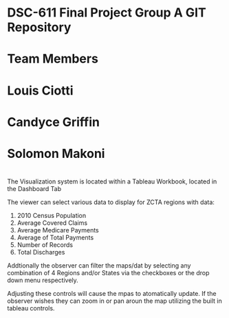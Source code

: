 #
# DSC-611 Final Project Group A GIT Repository
#
#
# Team Members
# Louis Ciotti
# Candyce Griffin
# Solomon Makoni
#


The Visualization system is located within a Tableau Workbook, located in the Dashboard Tab

The viewer can select various data to display for ZCTA regions with data:

1) 2010 Census Population
2) Average Covered Claims
3) Average Medicare Payments
4) Average of Total Payments
5) Number of Records
6) Total Discharges

Addtionally the observer can filter the maps/dat by selecting any combination of 4 Regions
and/or States via the checkboxes or the drop down menu respectively.

Adjusting these controls will cause the mpas to atomatically update.  If the observer wishes
they can zoom in or pan aroun the map utilizing the built in tableau controls.